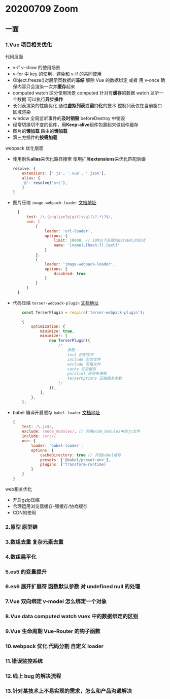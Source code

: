 # 20200709 Zoom

## 一面

### 1.Vue 项目相关优化

代码层面

- v-if v-show 的使用场景
- v-for 中 key 的使用，避免和 v-if 的共同使用
- Object.freeze()对展示页数据的**冻结** 解除 Vue 的数据绑定 或者 用 v-once 确保内容只会渲染一次并**缓存**起来
- computed watch 区分使用场景 computed 针对有**缓存**的数据 watch 监听一个数据 可以执行**异步操作**
- 长列表渲染的性能优化 通过**虚拟列表**或**窗口化**的技术 控制列表仅在当前窗口区域渲染
- window 全局监听事件的**及时销毁** beforeDestroy 中销毁
- 经常切换切不变的组件，用**Keep-alive**组件包裹起来做组件缓存
- 图片的**懒加载** 路由的**懒加载**
- 第三方插件的**按需加载**

webpack 优化层面

- 使用别名**alias**来优化路径搜索 使用扩展**extensions**来优化匹配后缀

  ```javascript
  resolve: {
      extensions: ['.js', '.vue', '.json'],
      alias: {
      '@': resolve('src'),
      }
  }
  ```

- 图片压缩 `image-webpack-loader` [文档地址](https://github.com/tcoopman/image-webpack-loader)

  ```javascript
    {
        test: /\.(png|jpe?g|gif|svg)(\?.*)?$/,
        use: [
            {
                loader: 'url-loader',
                options: {
                    limit: 10000, // 10M以下处理成dataURL的形式
                    name: '[name].[hash:7].[ext]'
                }
            },
            {
                loader: 'image-webpack-loader',
                options: {
                    disabled: true
                }
            }
        ]
    }
  ```

- 代码压缩 `terser-webpack-plugin` [文档地址](https://webpack.js.org/plugins/terser-webpack-plugin/)

    ```javascript
        const TerserPlugin = require('terser-webpack-plugin');

        {
            optimization: {
                minimize: true,
                minimizer: [
                    new TerserPlugin({
                        /*
                            参数：
                            test 匹配文件
                            include 包含文件
                            exclude 忽略文件
                            cache 开启缓存
                            parallel 启用多进程
                            terserOptions 压缩相关参数
                        */
                    }),
                ],
            },
        };
    ```

- babel 编译开启缓存 `babel-loader` [文档地址](https://github.com/babel/babel-loader)

  ```javascript
  {
      test: /\.js$/,
      exclude: /node_modules/, // 忽略node_modules中的js文件
      include: /src//
      use: {
          loader: 'babel-loader',
          options: {
              cacheDirectory: true // 开启babel缓存
              presets: ['@babel/preset-env'],
              plugins: ['transform-runtime]
          }
      }
  }
  ```

web相关优化

- 开启gzip压缩
- 合理运用浏览器缓存-强缓存/协商缓存
- CDN的使用

### 2.原型 原型链

### 3.数组去重 复杂元素去重

### 4.数组扁平化

### 5.es5 的变量提升

### 6.es6 展开扩展符 函数默认参数 对 undefined null 的处理

### 7.Vue 双向绑定 v-model 怎么绑定一个对象

### 8.Vue data computed watch vuex 中的数据绑定的区别

### 9.Vue 生命周期 Vue-Router 的钩子函数

### 10.webpack 优化 代码分割 自定义 loader

### 11.错误监控系统

### 12.线上 bug 的解决流程

### 13.针对某技术上不易实现的需求，怎么和产品沟通解决
